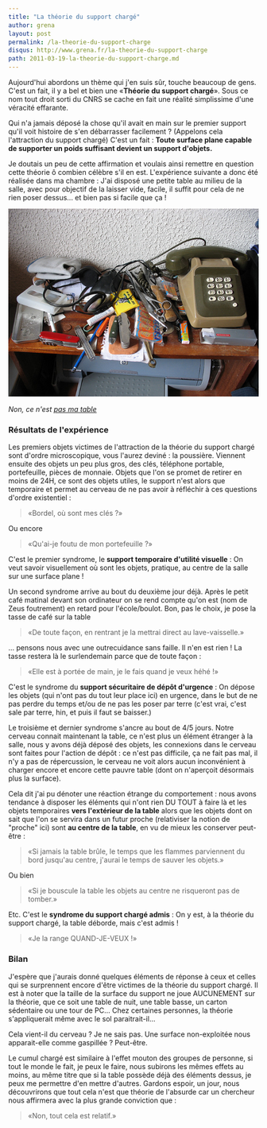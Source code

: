 ```yaml
---
title: "La théorie du support chargé"
author: grena
layout: post
permalink: /la-theorie-du-support-charge
disqus: http://www.grena.fr/la-theorie-du-support-charge
path: 2011-03-19-la-theorie-du-support-charge.md
---
```


Aujourd'hui abordons un thème qui j'en suis sûr, touche beaucoup de gens. C'est un fait, il y a bel et bien une «**Théorie du support chargé**».
Sous ce nom tout droit sorti du CNRS se cache en fait une réalité simplissime d'une véracité effarante.

Qui n'a jamais déposé la chose qu'il avait en main sur le premier support qu'il voit histoire de s'en débarrasser facilement ? (Appelons cela l'attraction du support chargé)
C'est un fait : __Toute surface plane capable de supporter un poids suffisant devient un support d'objets.__

Je doutais un peu de cette affirmation et voulais ainsi remettre en question cette théorie ô combien célèbre s'il en est. L'expérience suivante a donc été réalisée dans ma chambre : J'ai disposé une petite table au milieu de la salle, avec pour objectif de la laisser vide, facile, il suffit pour cela de ne rien poser dessus... et bien pas si facile que ça !

<img src="/assets/img/posts/table-basse-merdier.jpg" class="img-thumbnail">

_Non, ce n'est [pas ma table](http://www.flickr.com/photos/jb-/173825504/)_

### Résultats de l'expérience
Les premiers objets victimes de l'attraction de la théorie du support chargé sont d'ordre microscopique, vous l'aurez deviné : la poussière.
Viennent ensuite des objets un peu plus gros, des clés, téléphone portable, portefeuille, pièces de monnaie. Objets que l'on se promet de retirer en moins de 24H, ce sont des objets utiles, le support n'est alors que temporaire et permet au cerveau de ne pas avoir à réfléchir à ces questions d'ordre existentiel :

> «Bordel, où sont mes clés ?»

Ou encore

> «Qu'ai-je foutu de mon portefeuille ?»

C'est le premier syndrome, le __support temporaire d'utilité visuelle__ : On veut savoir visuellement où sont les objets, pratique, au centre de la salle sur une surface plane !

Un second syndrome arrive au bout du deuxième jour déjà. Après le petit café matinal devant son ordinateur on se rend compte qu'on est (nom de Zeus foutrement) en retard pour l'école/boulot. Bon, pas le choix, je pose la tasse de café sur la table

> «De toute façon, en rentrant je la mettrai direct au lave-vaisselle.»

... pensons nous avec une outrecuidance sans faille. Il n'en est rien ! La tasse restera là le surlendemain parce que de toute façon :

> «Elle est à portée de main, je le fais quand je veux héhé !»

C'est le syndrome du __support sécuritaire de dépôt d'urgence__ : On dépose les objets (qui n'ont pas du tout leur place ici) en urgence, dans le but de ne pas perdre du temps et/ou de ne pas les poser par terre (c'est vrai, c'est sale par terre, hin, et puis il faut se baisser.)

Le troisième et dernier syndrome s'ancre au bout de 4/5 jours. Notre cerveau connait maintenant la table, ce n'est plus un élément étranger à la salle, nous y avons déjà déposé des objets, les connexions dans le cerveau sont faites pour l'action de dépôt : ce n'est pas difficile, ça ne fait pas mal, il n'y a pas de répercussion, le cerveau ne voit alors aucun inconvénient à charger encore et encore cette pauvre table (dont on n'aperçoit désormais plus la surface).

Cela dit j'ai pu dénoter une réaction étrange du comportement : nous avons tendance à disposer les éléments qui n'ont rien DU TOUT à faire là et les objets temporaires __vers l'extérieur de la table__ alors que les objets dont on sait que l'on se servira dans un futur proche (relativiser la notion de "proche" ici) sont __au centre de la table__, en vu de mieux les conserver peut-être :

> «Si jamais la table brûle, le temps que les flammes parviennent du bord jusqu'au centre, j'aurai le temps de sauver les objets.»

Ou bien

> «Si je bouscule la table les objets au centre ne risqueront pas de tomber.»

Etc. C'est le __syndrome du support chargé admis__ : On y est, à la théorie du support chargé, la table déborde, mais c'est admis !

> «Je la range QUAND-JE-VEUX !»

### Bilan
J'espère que j'aurais donné quelques éléments de réponse à ceux et celles qui se surprennent encore d'être victimes de la théorie du support chargé. Il est à noter que la taille de la surface du support ne joue AUCUNEMENT sur la théorie, que ce soit une table de nuit, une table basse, un carton sédentaire ou une tour de PC... Chez certaines personnes, la théorie s'appliquerait même avec le sol paraitrait-il...

Cela vient-il du cerveau ?
Je ne sais pas.
Une surface non-exploitée nous apparait-elle comme gaspillée ?
Peut-être.

Le cumul chargé est similaire à l'effet mouton des groupes de personne, si tout le monde le fait, je peux le faire, nous subirons les mêmes effets au moins, au même titre que si la table possède déjà des éléments dessus, je peux me permettre d'en mettre d'autres.
Gardons espoir, un jour, nous découvrirons que tout cela n'est que théorie de l'absurde car un chercheur nous affirmera avec la plus grande conviction que :

> «Non, tout cela est relatif.»